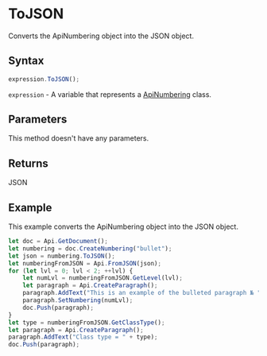# ToJSON

Converts the ApiNumbering object into the JSON object.

## Syntax

```javascript
expression.ToJSON();
```

`expression` - A variable that represents a [ApiNumbering](../ApiNumbering.md) class.

## Parameters

This method doesn't have any parameters.

## Returns

JSON

## Example

This example converts the ApiNumbering object into the JSON object.

```javascript editor-
let doc = Api.GetDocument();
let numbering = doc.CreateNumbering("bullet");
let json = numbering.ToJSON();
let numberingFromJSON = Api.FromJSON(json);
for (let lvl = 0; lvl < 2; ++lvl) {
	let numLvl = numberingFromJSON.GetLevel(lvl);
	let paragraph = Api.CreateParagraph();
	paragraph.AddText("This is an example of the bulleted paragraph № " + (lvl + 1));
	paragraph.SetNumbering(numLvl);
	doc.Push(paragraph);
}
let type = numberingFromJSON.GetClassType();
let paragraph = Api.CreateParagraph();
paragraph.AddText("Class type = " + type);
doc.Push(paragraph);
```
